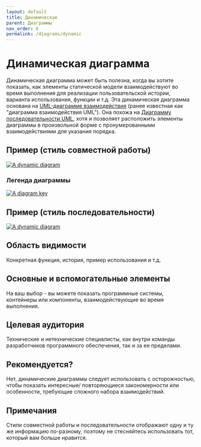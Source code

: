 ```yaml
---
layout: default
title: Динамическая
parent: Диаграммы
nav_order: 6
permalink: /diagrams/dynamic
---
```


# Динамическая диаграмма

Динамическая диаграмма может быть полезна, когда вы хотите показать, как элементы статической модели взаимодействуют во
время выполнения для реализации пользовательской истории, варианта использования, функции и т.д. Эта динамическая 
диаграмма основана на [UML-диаграмме взаимодействия](https://en.wikipedia.org/wiki/Communication_diagram)
(ранее известная как "диаграмма взаимодействия UML"). Она похожа на [Диаграмму последовательности UML](https://en.wikipedia.org/wiki/Sequence_diagram),
хотя и позволяет расположить элементы диаграммы в произвольной форме с пронумерованными взаимодействиями для указания 
порядка.

## Пример (стиль совместной работы)

[![A dynamic diagram](https://static.structurizr.com/workspace/36141/diagrams/SignIn.png)](https://static.structurizr.com/workspace/36141/diagrams/SignIn.png)

### Легенда диаграммы

[![A diagram key](https://static.structurizr.com/workspace/36141/diagrams/SignIn-key.png)](https://static.structurizr.com/workspace/36141/diagrams/SignIn-key.png)

## Пример (стиль последовательности)

[![A dynamic diagram](/images/bigbankplc-SignIn-sequence.png)](/images/bigbankplc-SignIn-sequence.png)

## Область видимости

Конкретная функция, история, пример использования и т.д.

## Основные и вспомогательные элементы

На ваш выбор - вы можете показать программные системы, контейнеры или компоненты, взаимодействующие во время выполнения.

## Целевая аудитория

Технические и нетехнические специалисты, как внутри команды разработчиков программного обеспечения, так и за ее пределами.

## Рекомендуется?

Нет, динамические диаграммы следует использовать с осторожностью, чтобы показать интересные/ повторяющиеся 
закономерности или особенности, требующие сложного набора взаимодействий.

## Примечания

Стили совместной работы и последовательности отображают одну и ту же информацию по-разному, поэтому не стесняйтесь 
использовать тот, который вам больше нравится.

<script type="application/javascript" src="https://code.jquery.com/jquery-3.7.1.slim.min.js"></script>
<script type="application/javascript" src="/assets/c4model.js"></script>
